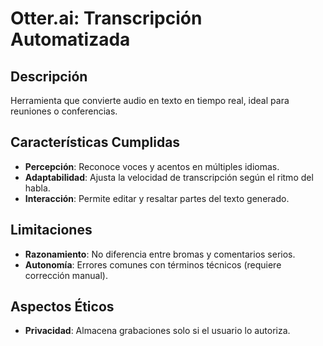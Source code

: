# Otter.ai: Transcripción Automatizada  

## Descripción  
Herramienta que convierte audio en texto en tiempo real, ideal para reuniones o conferencias.  

## Características Cumplidas  
- **Percepción**: Reconoce voces y acentos en múltiples idiomas.  
- **Adaptabilidad**: Ajusta la velocidad de transcripción según el ritmo del habla.  
- **Interacción**: Permite editar y resaltar partes del texto generado.  

## Limitaciones  
- **Razonamiento**: No diferencia entre bromas y comentarios serios.  
- **Autonomía**: Errores comunes con términos técnicos (requiere corrección manual).  

## Aspectos Éticos  
- **Privacidad**: Almacena grabaciones solo si el usuario lo autoriza.  
